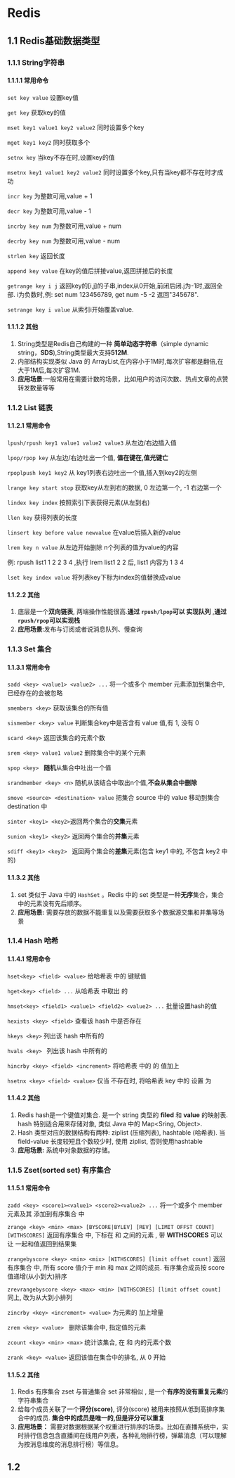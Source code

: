 # Redis

## 1.1 Redis基础数据类型

### 1.1.1 String字符串

#### 1.1.1.1 常用命令 

`set key value` 设置key值 

`get key`  获取key的值 

`mset key1 value1 key2 value2` 同时设置多个key

`mget key1 key2` 同时获取多个

`setnx key` 当key不存在时,设置key的值

`msetnx key1 value1 key2 value2` 同时设置多个key,只有当key都不存在时才成功

`incr key` 为整数可用,value + 1

`decr key` 为整数可用,value - 1

`incrby key num` 为整数可用,value + num

`decrby key num` 为整数可用,value - num

`strlen key` 返回长度

`append key value` 在key的值后拼接value,返回拼接后的长度

`getrange key i j`  返回key的[i,j]的子串,index从0开始,前闭后闭.j为-1时,返回全部.
i为负数时,例:	set num 123456789, get num -5 -2 返回"345678".

`setrange key i value`  从索引i开始覆盖value.



#### 1.1.1.2  其他

1. String类型是Redis自己构建的一种 **简单动态字符串**（simple dynamic string，**SDS**),String类型最大支持**512M**.
2. 内部结构实现类似 Java 的 ArrayList,在内容小于1M时,每次扩容都是翻倍,在大于1M后,每次扩容1M.
3. **应用场景**:一般常用在需要计数的场景，比如用户的访问次数、热点文章的点赞转发数量等等



### 1.1.2 List 链表



####  1.1.2.1 常用命令

`lpush/rpush key1 value1 value2 value3`  从左边/右边插入值

`lpop/rpop key` 从左边/右边吐出一个值, **值在键在,值光键亡**

`rpoplpush key1 key2` 从 key1列表右边吐出一个值,插入到key2的左侧

`lrange key start stop` 获取key从左到右的数据, 0 左边第一个, -1 右边第一个

`lindex key index` 按照索引下表获得元素(从左到右)

`llen key` 获得列表的长度

`linsert key before value newvalue` 在value后插入新的value 

`lrem key n value` 从左边开始删除 n个列表的值为value的内容

例: rpush list1 1 2 2 3 4 ,执行 lrem list1 2 2 后, list1 内容为 1 3  4

`lset key index value` 将列表key下标为index的值替换成value



#### 1.1.2.2  其他

1. 底层是一个**双向链表**, 两端操作性能很高.**通过 `rpush/lpop`可以 实现队列** ,**通过`rpush/rpop`可以实现栈**
2. **应用场景**:发布与订阅或者说消息队列、慢查询



###  1.1.3 Set 集合



#### 1.1.3.1 常用命令 

`sadd <key> <value1> <value2> ...` 将一个或多个 member 元素添加到集合中,已经存在的会被忽略

`smembers <key>` 获取该集合的所有值  

`sismember <key> value` 判断集合key中是否含有 value 值,有 1, 没有 0

`scard <key>` 返回该集合的元素个数

`srem <key> value1 value2` 删除集合中的某个元素

`spop <key> ` **随机**从集合中吐出一个值

`srandmember <key> <n>` 随机从该结合中取出n个值,**不会从集合中删除** 

`smove <source> <destination> value` 把集合 source 中的 value 移动到集合 destination 中

`sinter <key1> <key2>`返回两个集合的**交集**元素

`sunion <key1> <key2>` 返回两个集合的**并集**元素

`sdiff <key1> <key2> ` 返回两个集合的**差集**元素(包含 key1 中的, 不包含 key2 中的)



#### 1.1.3.2 其他

1. set 类似于 Java 中的 `HashSet` 。Redis 中的 set 类型是一种**无序**集合，集合中的元素没有先后顺序。
2. **应用场景:** 需要存放的数据不能重复以及需要获取多个数据源交集和并集等场景



###  1.1.4 Hash 哈希



#### 1.1.4.1 常用命令 

`hset<key> <field> <value>`  给哈希表 <key> 中的 <field> 键赋值 <value>

`hget<key> <field> ...`  从哈希表 <key> 中取出 <field> 的 <value>

`hmset<key> <field1> <value1> <field2> <value2> ...` 批量设置hash的值

`hexists <key> <field>` 查看该 hash 中是否存在 <field> 

`hkeys <key>`  列出该 hash 中所有的  <field>

`hvals <key> `  列出该 hash 中所有的 <value>

`hincrby <key> <field> <increment>`  将哈希表 <key> 中的 <field> 的 值加上 <increment>

`hsetnx <key> <field> <value>` 仅当 <field> 不存在时, 将哈希表 key 中的 <field> 设置 为 <value>



#### 1.1.4.2 其他

1. Redis hash是一个键值对集合. 是一个 string 类型的 **filed** 和 **value** 的映射表. hash 特别适合用来存储对象, 类似 Java 中的 Map<Sring, Object>. 
2. Hash 类型对应的数据结构有两种: ziplist (压缩列表), hashtable (哈希表). 当 field-value 长度较短且个数较少时, 使用 ziplist, 否则使用hashtable
3. **应用场景:** 系统中对象数据的存储。



###  1.1.5  Zset(sorted set) 有序集合



#### 1.1.5.1 常用命令 

`zadd <key> <score1><value1> <score2><value2> ...` 将一个或多个 member 元素及其 <score> 添加到有序集合 <key> 中

`zrange <key> <min> <max> [BYSCORE|BYLEV] [REV] [LIMIT OFFST COUNT] [WITHSCORES]` 返回有序集合 <key> 中, 下标在<min> 和 <max> 之间的元素 , 带 **WITHSCORES** 可以让 <score> 一起和值返回到结果集

`zrangebyscore <key> <min> <mix> [WITHSCORES] [limit offset count]` 返回有序集合 <key> 中, 所有 score 值介于 min 和 max 之间的成员. 有序集合成员按 score 值递增(从小到大)排序

`zrevrangebyscore <key> <max> <min> [WITHSCORES] [limit offset count]`  同上, 改为从大到小排列

`zincrby <key> <increment> <value>` 为元素的 <score> 加上增量 <increment>

`zrem <key> <value> `  删除该集合中, 指定值的元素

`zcount <key> <min> <max>` 统计该集合,  <score> 在 <min> 和 <max> 内的元素个数 

`zrank <key> <value>` 返回该值在集合中的排名, 从 0 开始

#### 1.1.5.2 其他

1.  Redis 有序集合 zset 与普通集合 set 非常相似 , 是一个**有序的没有重复元素**的字符串集合
2. 给每个成员关联了一个**评分(score)**, 评分(score) 被用来按照从低到高排序集合中的成员. **集合中的成员是唯一的,但是评分可以重复**
3. **应用场景：** 需要对数据根据某个权重进行排序的场景。比如在直播系统中，实时排行信息包含直播间在线用户列表，各种礼物排行榜，弹幕消息（可以理解为按消息维度的消息排行榜）等信息。



## 1.2 







